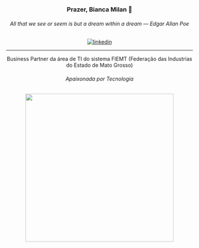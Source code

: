<div align="center">

### Prazer, Bianca Milan 🌺

###### *All that we see or seem is but a dream within a dream — Edgar Allan Poe*
[![linkedin](https://img.shields.io/badge/linkedin-0A66C2?style=for-the-badge&logo=github&&logo=linkedin&logoColor=white_button&width1000px&height=100px)](https://www.linkedin.com/in/bianca-milan-8b9953163/)
</div>

***

<div align="center">
Business Partner da área de TI do sistema FIEMT (Federação das Industrias do Estado de Mato Grosso) 

  ######  Apaixonada por Tecnologia    
<img src="https://s9.gifyu.com/images/SaVMO.gif" width="400" align="center">
</div>
